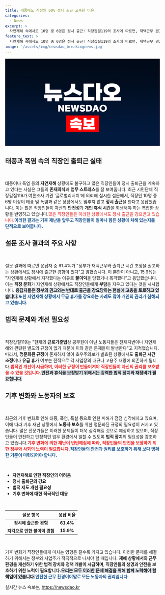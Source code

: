 ```yaml
---
title: 태풍에도 직장인 60% 정시 출근 고수한 이유
categories:
  - News
excerpt: >
  자연재해 속에서도 10명 중 6명은 정시 출근! 직장갑질119의 조사에 따르면, 재택근무 권고에도 불구하고 출근을 강요받는 직장인들의 고통이 깊어지고 있습니다. 기후 재난 속 노동자 보호 규정 마련이 시급합니다.
feature_text: >
  자연재해 속에서도 10명 중 6명은 정시 출근! 직장갑질119의 조사에 따르면, 재택근무 권고에도 불구하고 출근을 강요받는 직장인들의 고통이 깊어지고 있습니다. 기후 재난 속 노동자 보호 규정 마련이 시급합니다.
image: '/assets/img/newsdao_breakingnews.jpg'
---
```


<p><img src="/assets/img/newsdao_breakingnews.jpg" alt="cryptoinkorea 속보" /></p>

<h2 data-ke-size="size26">태풍과 폭염 속의 직장인 출퇴근 실태</h2>

<p data-ke-size="size16">&nbsp;</p>

<p>태풍이나 폭염 등의 <b>자연재해</b> 상황에도 불구하고 많은 직장인들이 정시 출퇴근을 계속하고 있다는 사실은 그들의 <b>존재의식</b>과 <b>업무 스트레스</b>를 잘 보여줍니다. 최근 시민단체 직장갑질119가 여론조사 기관 '글로벌리서치'에 의뢰해 실시한 설문에서, 직장인 10명 중 6명 이상이 태풍 및 폭염과 같은 상황에서도 멈추지 않고 <b>정시 출근</b>을 한다고 응답했습니다. 이는 많은 직장인들이 자신의 <b>안전성</b>과 <b>개인 휴식 시간</b>을 희생해야 하는 복잡한 상황을 반영하고 있습니다.</b><span style="color: #ee2323;">많은 직장인들은 이러한 상황에서도 정시 출근을 강요받고 있습니다.</span><b><span style="color: #1a5490;">이러한 결과는 기후 재난을 앞두고 직장인들이 얼마나 힘든 상황에 처해 있는지를 단적으로 보여줍니다.</span></b></p>

<h2 data-ke-size="size26">설문 조사 결과의 주요 사항</h2>

<p data-ke-size="size16">&nbsp;</p>

<p>설문 결과에 따르면 응답자 중 61.4%가 "정부가 재택근무와 출퇴근 시간 조정을 권고하는 상황에서도 정시에 출근한 경험이 있다"고 밝혔습니다. 이 뿐만이 아니고, 15.9%는 "자연재해 상황에서 지각했다는 이유로 <b>불이익</b>을 당했거나 목격했다"고 응답했습니다. 이는 <b>직장 문화</b>가 자연재해 상황에서도 직장인들에게 <b>부담</b>을 지우고 있다는 것을 시사합니다. <b><span style="background-color: #21538527;">응답자들은 정부의 권고와는 반대로 출근을 강요당하는 현실에 고충을 토로하고 있습니다.</span></b><b><span style="color: #1a5490;">또한 자연재해 상황에서 무급 휴가를 강요하는 사례도 많아 개인의 권리가 침해되고 있습니다.</span></b></p>

<h2 data-ke-size="size26">법적 문제와 개선 필요성</h2>

<p data-ke-size="size16">&nbsp;</p>

<p>직장갑질119는 "현재의 <b>근로기준법</b>상 공무원이 아닌 노동자들은 천재지변이나 자연재해와 관련된 별도의 규정이 없기 때문에 이와 같은 문제들이 발생한다"고 지적했습니다. 따라서, <b>명문화된 규정</b>이 존재하지 않아 호우주의보가 발효된 상황에서도 <b>출퇴근 시간 조정</b>이나 <b>유급 휴가</b> 여부는 전적으로 각 사업장의 내규나 고용주 재량에 의존하게 됩니다.<b><span style="color: #ee2323;">법적인 개선이 시급하며, 이러한 규정이 만들어져야 직장인들이 자신의 권리를 보호받을 수 있을 것입니다.</span></b><b><span style="background-color: #21538527;">안전과 휴식을 보장받기 위해서는 강력한 법적 장치와 재정비가 필요합니다.</span></b></p>

<h2 data-ke-size="size26">기후 변화와 노동자의 보호</h2>

<p data-ke-size="size16">&nbsp;</p>

<p>최근의 기후 변화로 인해 태풍, 폭염, 폭설 등으로 인한 피해가 점점 심각해지고 있으며, 이에 따라 기후 재난 상황에서 <b>노동자 보호</b>를 위한 명문화된 규정의 필요성이 커지고 있습니다. 많은 전문가들은 이러한 문제들이 더욱 심각해질 것으로 예상하고 있으며, 직장인들이 안전하고 안정적인 업무 환경에서 일할 수 있도록 <b>법적 장치</b>의 필요성을 강조하고 있습니다.<b><span style="color: #ee2323;">기후 변화에 의한 재난이 빈번해짐에 따라, 직장인들의 안전을 보장하기 위한 정부와 사회의 노력이 필요합니다.</span></b><b><span style="color: #1a5490;">직장인들의 안전과 권리를 보호하기 위해 보다 명확한 기준이 마련되어야 합니다.</span></b></p>

<p data-ke-size="size16">&nbsp;</p>

<ul>
  <li><b>자연재해로 인한 직장인의 어려움</b></li>
  <li><b>정시 출퇴근의 강요</b></li>
  <li><b>법적 제도 개선 필요성</b></li>
  <li><b>기후 변화에 대한 적극적인 대응</b></li>
</ul>

<p data-ke-size="size16">&nbsp;</p>

<table style="width: 100%;">
  <thead>
    <tr>
      <th style="text-align: center;">설문 항목</th>
      <th style="text-align: center;">응답 비율</th>
    </tr>
  </thead>
  <tbody>
    <tr>
      <td style="text-align: center; height: 17px;"><b>정시에 출근한 경험</b></td>
      <td style="text-align: center; height: 17px;"><b>61.4%</b></td>
    </tr>
    <tr>
      <td style="text-align: center; height: 17px;"><b>지각으로 인한 불이익 경험</b></td>
      <td style="text-align: center; height: 17px;"><b>15.9%</b></td>
    </tr>
  </tbody>
</table>

<p data-ke-size="size16">&nbsp;</p>

<p>기후 변화가 직장인들에게 미치는 영향은 갈수록 커지고 있습니다. 이러한 문제를 해결하기 위해서는 정부와 사업주가 적극적으로 나서야 할 때입니다. <b>재해 상황에서의 근무 환경을 개선하기 위한 법적 장치와 정책 개발이 시급하며, 직장인들의 생명과 안전을 보호하기 위한 노력이 필요합니다.</b><b><span style="background-color: #21538527;">우리는 모두 이러한 문제 해결을 위해 함께 노력해야 할 책임이 있습니다.</span></b><b><span style="color: #1a5490;">안전한 근무 환경이야말로 모든 노동자의 권리입니다.</span></b></p>
실시간 뉴스 속보는, <a href="https://newsdao.kr" rel="dofollow">https://newsdao.kr</a>


